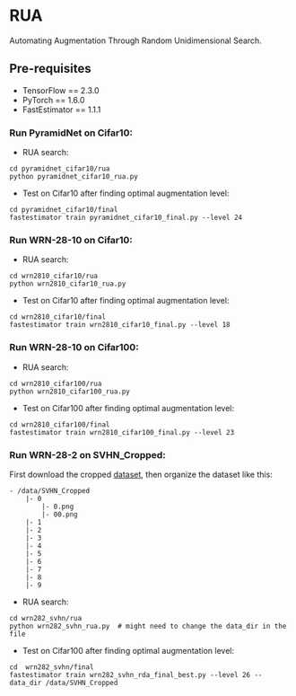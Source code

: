 # RUA
Automating Augmentation Through Random Unidimensional Search.


## Pre-requisites
* TensorFlow == 2.3.0
* PyTorch == 1.6.0
* FastEstimator == 1.1.1


### Run PyramidNet on Cifar10:
* RUA search:
```
cd pyramidnet_cifar10/rua
python pyramidnet_cifar10_rua.py
```
* Test on Cifar10 after finding optimal augmentation level:
```
cd pyramidnet_cifar10/final
fastestimator train pyramidnet_cifar10_final.py --level 24
```


### Run WRN-28-10 on Cifar10:
* RUA search:
```
cd wrn2810_cifar10/rua
python wrn2810_cifar10_rua.py
```
* Test on Cifar10 after finding optimal augmentation level:
```
cd wrn2810_cifar10/final
fastestimator train wrn2810_cifar10_final.py --level 18
```


### Run WRN-28-10 on Cifar100:
* RUA search:
```
cd wrn2810_cifar100/rua
python wrn2810_cifar100_rua.py
```
* Test on Cifar100 after finding optimal augmentation level:
```
cd wrn2810_cifar100/final
fastestimator train wrn2810_cifar100_final.py --level 23
```


### Run WRN-28-2 on SVHN_Cropped:
First download the cropped [dataset](http://ufldl.stanford.edu/housenumbers/), then organize the dataset like this:
```
- /data/SVHN_Cropped
    |- 0
        |- 0.png
        |- 00.png
    |- 1
    |- 2
    |- 3
    |- 4
    |- 5
    |- 6
    |- 7
    |- 8
    |- 9
```
* RUA search:
```
cd wrn282_svhn/rua
python wrn282_svhn_rua.py  # might need to change the data_dir in the file
```
* Test on Cifar100 after finding optimal augmentation level:
```
cd  wrn282_svhn/final
fastestimator train wrn282_svhn_rda_final_best.py --level 26 --data_dir /data/SVHN_Cropped
```